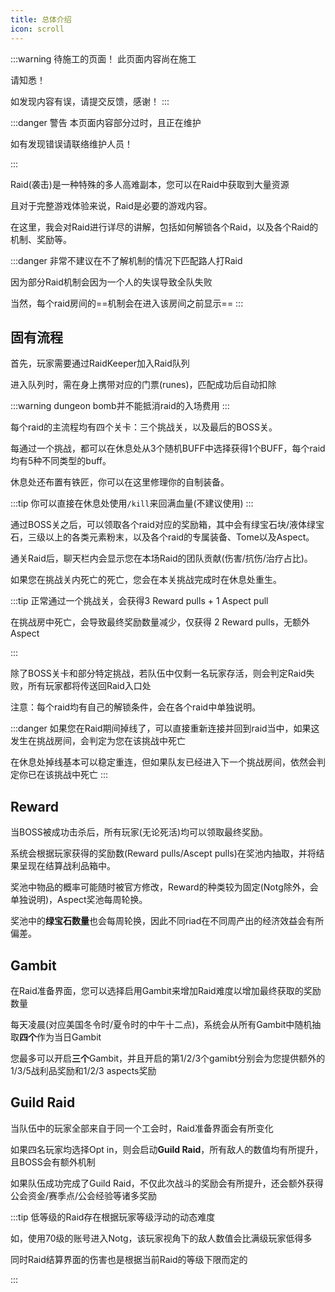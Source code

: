 ```yaml
---
title: 总体介绍
icon: scroll
---
```

:::warning 待施工的页面！
此页面内容尚在施工

请知悉！

如发现内容有误，请提交反馈，感谢！
:::

:::danger 警告
本页面内容部分过时，且正在维护

如有发现错误请联络维护人员！

:::

Raid(袭击)是一种特殊的多人高难副本，您可以在Raid中获取到大量资源

且对于完整游戏体验来说，Raid是必要的游戏内容。

在这里，我会对Raid进行详尽的讲解，包括如何解锁各个Raid，以及各个Raid的机制、奖励等。

:::danger
非常不建议在不了解机制的情况下匹配路人打Raid

因为部分Raid机制会因为一个人的失误导致全队失败

当然，每个raid房间的==机制会在进入该房间之前显示==
:::

## 固有流程

首先，玩家需要通过RaidKeeper加入Raid队列

进入队列时，需在身上携带对应的门票(runes)，匹配成功后自动扣除

:::warning
dungeon bomb并不能抵消raid的入场费用
:::

每个raid的主流程均有四个关卡：三个挑战关，以及最后的BOSS关。

每通过一个挑战，都可以在休息处从3个随机BUFF中选择获得1个BUFF，每个raid均有5种不同类型的buff。

休息处还布置有铁匠，你可以在这里修理你的自制装备。

:::tip
你可以直接在休息处使用`/kill`来回满血量(不建议使用)
:::

通过BOSS关之后，可以领取各个raid对应的奖励箱，其中会有绿宝石块/液体绿宝石，三级以上的各类元素粉末，以及各个raid的专属装备、Tome以及Aspect。

通关Raid后，聊天栏内会显示您在本场Raid的团队贡献(伤害/抗伤/治疗占比)。

如果您在挑战关内死亡的死亡，您会在本关挑战完成时在休息处重生。

:::tip
正常通过一个挑战关，会获得3 Reward pulls + 1 Aspect pull

在挑战房中死亡，会导致最终奖励数量减少，仅获得 2 Reward pulls，无额外Aspect

:::

除了BOSS关卡和部分特定挑战，若队伍中仅剩一名玩家存活，则会判定Raid失败，所有玩家都将传送回Raid入口处

注意：每个raid均有自己的解锁条件，会在各个raid中单独说明。

:::danger
如果您在Raid期间掉线了，可以直接重新连接并回到raid当中，如果这发生在挑战房间，会判定为您在该挑战中死亡

在休息处掉线基本可以稳定重连，但如果队友已经进入下一个挑战房间，依然会判定你已在该挑战中死亡
:::

## Reward

当BOSS被成功击杀后，所有玩家(无论死活)均可以领取最终奖励。

系统会根据玩家获得的奖励数(Reward pulls/Ascept pulls)在奖池内抽取，并将结果呈现在结算战利品箱中。

奖池中物品的概率可能随时被官方修改，Reward的种类较为固定(Notg除外，会单独说明)，Aspect奖池每周轮换。

奖池中的**绿宝石数量**也会每周轮换，因此不同riad在不同周产出的经济效益会有所偏差。

## Gambit
在Raid准备界面，您可以选择启用Gambit来增加Raid难度以增加最终获取的奖励数量

每天凌晨(对应美国冬令时/夏令时的中午十二点)，系统会从所有Gambit中随机抽取**四个**作为当日Gambit

您最多可以开启**三个**Gambit，并且开启的第1/2/3个gamibt分别会为您提供额外的1/3/5战利品奖励和1/2/3 aspects奖励

## Guild Raid
当队伍中的玩家全部来自于同一个工会时，Raid准备界面会有所变化

如果四名玩家均选择Opt in，则会启动**Guild Raid**，所有敌人的数值均有所提升，且BOSS会有额外机制

如果队伍成功完成了Guild Raid，不仅此次战斗的奖励会有所提升，还会额外获得公会资金/赛季点/公会经验等诸多奖励

:::tip 
低等级的Raid存在根据玩家等级浮动的动态难度

如，使用70级的账号进入Notg，该玩家视角下的敌人数值会比满级玩家低得多

同时Raid结算界面的伤害也是根据当前Raid的等级下限而定的

:::